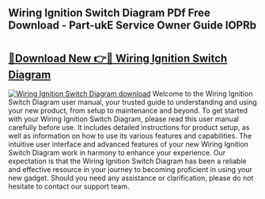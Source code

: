 ## Wiring Ignition Switch Diagram PDf Free Download - Part-ukE Service Owner Guide lOPRb

# <h2><a href="http://dfoxg7.blite.top/?on=Wiring+Ignition+Switch+Diagram">🔗Download New 👉🔴 Wiring Ignition Switch Diagram</a></h2>

[![Wiring Ignition Switch Diagram download](https://i.imgur.com/lujVjoI.png)](http://dfoxg7.blite.top/?on=Wiring+Ignition+Switch+Diagram)
Welcome to the Wiring Ignition Switch Diagram user manual, your trusted guide to understanding and using your new product, from setup to maintenance and beyond. To get started with your Wiring Ignition Switch Diagram, please read this user manual carefully before use. It includes detailed instructions for product setup, as well as information on how to use its various features and capabilities. The intuitive user interface and advanced features of your new Wiring Ignition Switch Diagram work in harmony to enhance your experience. Our expectation is that the Wiring Ignition Switch Diagram has been a reliable and effective resource in your journey to becoming proficient in using your new gadget. Should you need any assistance or clarification, please do not hesitate to contact our support team.
